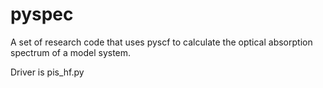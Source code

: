 # pyspec

A set of research code that uses pyscf to calculate the optical absorption spectrum of a model system.

Driver is pis_hf.py
